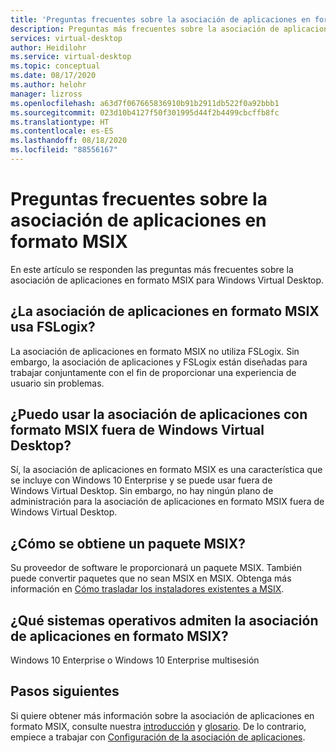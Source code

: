 ```yaml
---
title: 'Preguntas frecuentes sobre la asociación de aplicaciones en formato MSIX de Windows Virtual Desktop: Azure'
description: Preguntas más frecuentes sobre la asociación de aplicaciones en formato MSIX para Windows Virtual Desktop.
services: virtual-desktop
author: Heidilohr
ms.service: virtual-desktop
ms.topic: conceptual
ms.date: 08/17/2020
ms.author: helohr
manager: lizross
ms.openlocfilehash: a63d7f067665836910b91b2911db522f0a92bbb1
ms.sourcegitcommit: 023d10b4127f50f301995d44f2b4499cbcffb8fc
ms.translationtype: HT
ms.contentlocale: es-ES
ms.lasthandoff: 08/18/2020
ms.locfileid: "88556167"
---
```

# <a name="msix-app-attach-faq"></a>Preguntas frecuentes sobre la asociación de aplicaciones en formato MSIX

En este artículo se responden las preguntas más frecuentes sobre la asociación de aplicaciones en formato MSIX para Windows Virtual Desktop.

## <a name="does-msix-app-attach-use-fslogix"></a>¿La asociación de aplicaciones en formato MSIX usa FSLogix?

La asociación de aplicaciones en formato MSIX no utiliza FSLogix. Sin embargo, la asociación de aplicaciones y FSLogix están diseñadas para trabajar conjuntamente con el fin de proporcionar una experiencia de usuario sin problemas.

## <a name="can-i-use-msix-app-attach-outside-of-windows-virtual-desktop"></a>¿Puedo usar la asociación de aplicaciones con formato MSIX fuera de Windows Virtual Desktop?

Sí, la asociación de aplicaciones en formato MSIX es una característica que se incluye con Windows 10 Enterprise y se puede usar fuera de Windows Virtual Desktop. Sin embargo, no hay ningún plano de administración para la asociación de aplicaciones en formato MSIX fuera de Windows Virtual Desktop.

## <a name="how-do-i-get-an-msix-package"></a>¿Cómo se obtiene un paquete MSIX?

Su proveedor de software le proporcionará un paquete MSIX. También puede convertir paquetes que no sean MSIX en MSIX. Obtenga más información en [Cómo trasladar los instaladores existentes a MSIX](/windows/msix/packaging-tool/create-an-msix-overview#how-to-move-your-existing-installers-to-msix).

## <a name="which-operating-systems-support-msix-app-attach"></a>¿Qué sistemas operativos admiten la asociación de aplicaciones en formato MSIX?

Windows 10 Enterprise o Windows 10 Enterprise multisesión

## <a name="next-steps"></a>Pasos siguientes

Si quiere obtener más información sobre la asociación de aplicaciones en formato MSIX, consulte nuestra [introducción](what-is-app-attach.md) y [glosario](app-attach-glossary.md). De lo contrario, empiece a trabajar con [Configuración de la asociación de aplicaciones](app-attach.md).